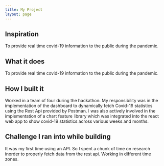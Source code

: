 ```yaml
---
title: My Project
layout: page
---
```


## Inspiration

To provide real time covid-19 information to the public during the pandemic.

## What it does

To provide real time covid-19 information to the public during the pandemic.

## How I built it

Worked in a team of four during the hackathon. My responsibility was in the implementation of the dashboard to dynamically fetch Covid-19 statistics using the Rest Api provided by Postman. I was also actively involved in the implementation of a chart feature library which was integrated into the react web app to show covid-19 statistics across various weeks and months.

## Challenge I ran into while building

It was my first time using an API. So I spent a chunk of time on research inorder to properly fetch data from the rest api. Working in different time zones.
